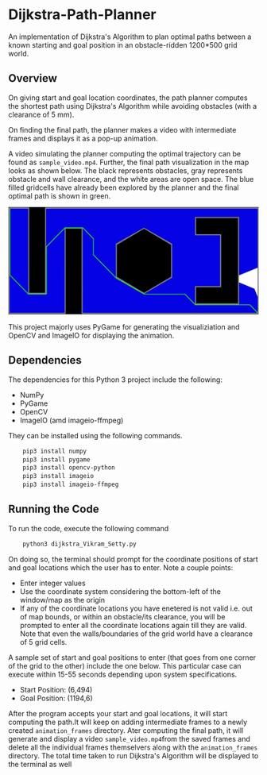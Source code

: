 # Dijkstra-Path-Planner

An implementation of Dijkstra's Algorithm to plan optimal paths between a known starting and goal position in an obstacle-ridden 1200*500 grid world.

## Overview
On giving start and goal location coordinates, the path planner computes the shortest path using Dijkstra's Algorithm while avoiding obstacles (with a clearance of 5 mm).

On finding the final path, the planner makes a video with intermediate frames and displays it as a pop-up animation.

A video simulating the planner computing the optimal trajectory can be found as `sample_video.mp4`. Further, the final path visualization in the map looks as shown below. The black represents obstacles, gray represents obstacle and wall clearance, and the white areas are open space. The blue filled gridcells have already been explored by the planner and the final optimal path is shown in green.

<p align="center">
  <img src="sample_path.png"/>
</p>

This project majorly uses PyGame for generating the visualiziation and OpenCV and ImageIO for displaying the animation.

## Dependencies
The dependencies for this Python 3 project include the following:
<ul>
<li> NumPy
<li> PyGame
<li> OpenCV
<li> ImageIO (amd imageio-ffmpeg)
</ul>
They can be installed using the following commands.

```sh
    pip3 install numpy
    pip3 install pygame
    pip3 install opencv-python
    pip3 install imageio
    pip3 install imageio-ffmpeg
```

## Running the Code
To run the code, execute the following command
```sh
    python3 dijkstra_Vikram_Setty.py
```
On doing so, the terminal should prompt for the coordinate positions of start and goal locations which the user has to enter. Note a couple points:
<ul>
<li> Enter integer values
<li> Use the coordinate system considering the bottom-left of the window/map as the origin
<li> If any of the coordinate locations you have enetered is not valid i.e. out of map bounds, or within an obstacle/its clearance, you will be prompted to enter all the coordinate locations again till they are valid. Note that even the walls/boundaries of the grid world have a clearance of 5 grid cells.
</ul>

A sample set of start and goal positions to enter (that goes from one corner of the grid to the other) include the one below. This particular case can execute within 15-55 seconds depending upon system specifications.
<ul>
<li> Start Position: (6,494)
<li> Goal Position: (1194,6)
</ul>

After the program accepts your start and goal locations, it will start computing the path.It will keep on adding intermediate frames to a newly created `animation_frames` directory. Ater computing the final path, it will generate and display a video `sample_video.mp4`from the saved frames and delete all the individual frames themselvers along with the `animation_frames` directory. The total time taken to run Dijkstra's Algorithm will be displayed to the terminal as well
